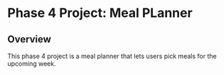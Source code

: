 # Phase 4 Project: Meal PLanner

## Overview

This phase 4 project is a meal planner that lets users pick meals for the upcoming week.
